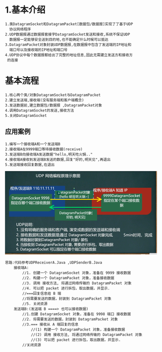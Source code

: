 # 1.基本介绍
    1.类DatagramSocket和DatagramPacket[数据包/数据报]实现了了基于UDP
      协议网络程序
    2.UDP数据报通过数据报套接字DatagramSocket发送和接收,系统不保证UDP
      数据报一定能够安全送到目的地,也不能确定什么时候可以抵达
    3.DatagramPacket对象封装UDP数据报,在数据报中包含了发送端的IP地址和
      端口号以及接收端的IP地址和端口号
    4.UDP协议中每个数据报都给出了完整的地址信息,因此无需建立发送方和接收方
     的连接

# 基本流程
    1.核心两个类/对象DatagramSocket与DatagramPacket
    2.建立发送端,接收端(没有服务端和客户端概念)
    3.发送数据前,建立数据包/数据报 ,DatagramPacket对象
    4.调用DatagramSocket的发送,接收方法
    5.关闭DatagramSocket

## 应用案例
    1.编写一个接收端A和一个发送端B
    2.接收端A在9999端口等待接收数据(receive)
    3.发送端B向接收端A发送数据"hello,明天吃火锅.."
    4.接收端A接收到发送端B发送的数据,回复"好的,明天见",再退出
    5.发送端接收回复数据,在退出

![](../img/UDP.png)

    思路:代码参考UDPReceiverA.Java ,UDPSenderB.Java
        接收端A:
            //1. 创建一个 DatagramSocket 对象，准备在 9999 接收数据
            //2. 构建一个 DatagramPacket 对象，准备接收数据
            //3. 调用 接收方法, 将通过网络传输的 DatagramPacket 对象
            //4. 可以把 packet 进行拆包，取出数据，并显示.
            //===回复信息给 B 端
            //将需要发送的数据，封装到 DatagramPacket 对象
            //5. 关闭资源
        发送端B:(发送端 B ====> 也可以接收数据)
            //1.创建 DatagramSocket 对象，准备在 9998 端口 接收数据
            //2. 将需要发送的数据，封装到 DatagramPacket 对象      
            //3.=== 接收从 A 端回复的信息
                //(1) 构建一个 DatagramPacket 对象，准备接收数据
                //(2) 调用 接收方法, 将通过网络传输的 DatagramPacket 对象
                //(3) 可以把 packet 进行拆包，取出数据，并显示.
            //关闭资源
